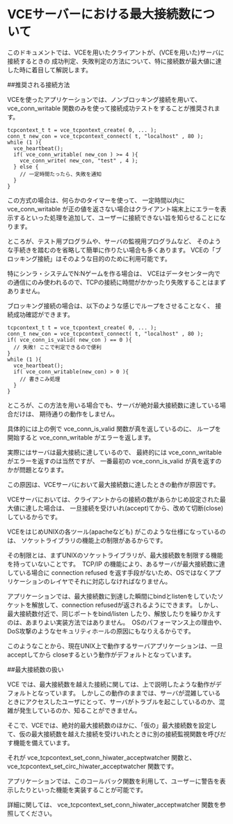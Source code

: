 VCEサーバーにおける最大接続数について
====


このドキュメントでは、VCEを用いたクライアントが、(VCEを用いた)サーバに接続するときの
成功判定、失敗判定の方法について、特に接続数が最大値に達した時に着目して解説します。


##推奨される接続方法


VCEを使ったアプリケーションでは、ノンブロッキング接続を用いて、
vce_conn_writable 関数のみを使って接続成功テストをすることが推奨されます。


~~~
tcpcontext_t t = vce_tcpontext_create( 0, ... );
conn_t new_con = vce_tcpcontext_connect( t, "localhost" , 80 );
while (1 ){
  vce_heartbeat();
  if( vce_conn_writable( new_con ) >= 4 ){
    vce_conn_write( new_con, "test" , 4 ); 
  } else {
    // 一定時間たったら、失敗を通知
  }
}      
~~~


この方式の場合は、何らかのタイマーを使って、
一定時間以内に vce_conn_writable が正の値を返さない場合はクライアント端末上にエラーを表示するといった処理を追加して、ユーザーに接続できない旨を知らせることになります。

ところが、テスト用プログラムや、サーバの監視用プログラムなど、
そのような手続きを踏むのを省略して簡単に作りたい場合も多くあります。
VCEの「ブロッキング接続」はそのような目的のために利用可能です。

特にシンラ・システムでN:Nゲームを作る場合は、
VCEはデータセンター内での通信にのみ使われるので、TCPの接続に時間がかかったり失敗することはまずありません。

ブロッキング接続の場合は、以下のような感じでループをさせることなく、
接続成功確認ができます。


~~~
tcpcontext_t t = vce_tcpontext_create( 0, ... );
conn_t new_con = vce_tcpcontext_connect( t, "localhost" , 80 );
if( vce_conn_is_valid( new_con ) == 0 ){
  // 失敗! ここで判定できるので便利 
}
while (1 ){
  vce_heartbeat();
  if( vce_conn_writable(new_con) > 0 ){
    // 書きこみ処理 
  }
}
~~~

ところが、この方法を用いる場合でも、サーバが絶対最大接続数に達している場合だけは、
期待通りの動作をしません。

具体的には上の例で vce_conn_is_valid 関数が真を返しているのに、
ループを開始すると vce_conn_writable がエラーを返します。

実際にはサーバは最大接続に達しているので、
最終的には vce_conn_writable がエラーを返すのは当然ですが、
一番最初の vce_conn_is_valid が真を返すのかが問題となります。

この原因は、VCEサーバにおいて最大接続数に達したときの動作が原因です。

VCEサーバにおいては、クライアントからの接続の数があらかじめ設定された最大値に達した場合は、
一旦接続を受けいれ(accept)てから、改めて切断(close)しているからです。

VCEをはじめUNIXの各ツール(apacheなども) がこのような仕様になっているのは、
ソケットライブラリの機能上の制限があるからです。

その制限とは、まずUNIXのソケットライブラリが、最大接続数を制限する機能を持っていないことです。　TCP/IP の機能により、あるサーバが最大接続数に達している場合に connection refused を返す手段がないため、OSではなくアプリケーションのレイヤでそれに対応しなければなりません。

アプリケーションでは、最大接続数に到達した瞬間にbindとlistenをしていたソケットを解放して、connection refusedが返されるようにできます。
しかし、最大接続数付近で、同じポートをbind/listen したり、解放したりを繰りかえすのは、あまりよい実装方法ではありません。　OSのパフォーマンス上の理由や、DoS攻撃のようなセキュリティホールの原因にもなりえるからです。

このようなことから、現在UNIX上で動作するサーバアプリケーションは、一旦acceptしてから closeするという動作がデフォルトとなっています。


##最大接続数の扱い


VCE では、最大接続数を越えた接続に関しては、上で説明したような動作がデフォルトとなっています。
しかしこの動作のままでは、サーバが混雑しているときにアクセスしたユーザにとって、サーバがトラブルを起こしているのか、混雑が発生しているのか、知ることができません。

そこで、VCEでは、絶対的最大接続数のほかに、「仮の」最大接続数を設定して、仮の最大接続数を越えた接続を受けいれたときに別の接続監視関数を呼びだす機能を備えています。

それが vce_tcpcontext_set_conn_hiwater_acceptwatcher 関数と、
vce_tcpcontext_set_circ_hiwater_acceptwatcher 関数です。

アプリケーションでは、このコールバック関数を利用して、ユーザーに警告を表示したりといった機能を実装することが可能です。

詳細に関しては、 vce_tcpcontext_set_conn_hiwater_acceptwatcher 関数を参照してください。

